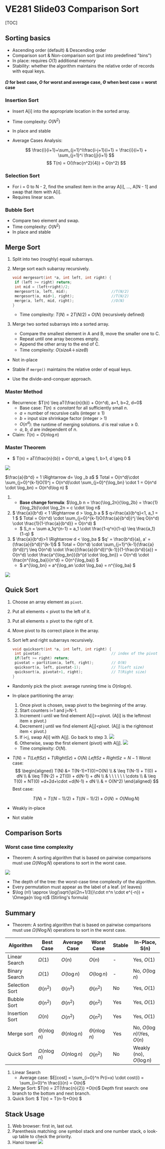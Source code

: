 # VE281 Slide03 Comparison Sort

[TOC]

## Sorting basics

* Ascending order (default) & Descending order
* Comparison sort & Non-comparison sort (put into predefined "bins")
* In place: requires $O(1)$ additional memory
* Stability: whether the algorithm maintains the relative order of records with equal keys.

#### $\Omega$ for best case, $O$ for worst and average case, $\Theta$ when best case = worst case

###  Insertion Sort

* Insert A[i] into the appropriate location in the sorted array.

* Time complexity:  $O(N^2)$

* In place and stable

* Average Cases Analysis: 

  $$ \frac{i}{i+1}+\sum_{j=1}^i\frac{i-j+1}{i+1} = \frac{i}{i+1} + \sum_{j=1}^i \frac{j}{i+1} $$
  $$ T(n) = O(\frac{n^2}{4}) = O(n^2) $$

### Selection Sort

* For i = 0 to N - 2, find the smallest item in the array A[i], ..., A[N - 1] and swap that item with A[i].
* Requires linear scan.

### Bubble Sort

* Compare two element and swap.
* Time complexity: $O(N^2)$
* In place and stable

## Merge Sort

1. Split into two (roughly) equal subarrays.

2. Merge sort each subarray recursively.

   ```c++
   void mergesort(int *a, int left, int right) { 
   	if (left >= right) return; 
   	int mid = (left+right)/2; 
   	mergesort(a, left, mid);                    //T(N/2)
   	mergesort(a, mid+1, right);                 //T(N/2)
   	merge(a, left, mid, right);                 //O(N)
   }
   ```

   * Time complexity: $T(N) = 2T(N/2) + O(N)$ (recursively defined)

3. Merge two sorted subarrays into a sorted array.

   * Compare the smallest element in A and B, move the smaller one to C.
   * Repeat until one array becomes empty.
   * Append the other array to the end of C.
   * Time complexity: $O(size A ＋ size B)$

* Not in-place

* Stable if `merge()` maintains the relative order of equal keys.
* Use the divide-and-conquer approach.

### Master Method

* Recurrence: $T(n) \leq aT(\frac{n}{b}) + O(n^d), a=1, b=2, d=0$
  * Base case: $T(n) \leq constant$ for all sufficiently small $n$.
  * $a$ = number of recursive calls (integer $\geq$ 1)
  * $b$ = input size shrinkage factor (integer > 1)
  * $O(n^d)$: the runtime of merging solutions. $d$ is real value $\geq$ 0.
  * $a$, $b$, $d$ are independent of $n$.
* Claim: $T(n) = O(n \log n)$

### Master Theorem 

* $ T(n) = aT(\frac{n}{b}) + O(n^d), a \geq 1, b>1, d \geq 0 $

![](https://github.com/chuleichen/ji-ve281-slide_notes/blob/master/fig/%E6%8D%95%E8%8E%B7.PNG?raw=true)

$\frac{a}{b^d} = 1 \Rightarrow d= \log _b a$
$ Total = O(n^d)\cdot \sum_{j=0}^{k-1}O(1)^j = O(n^d)\cdot \sum_{j=0}^{\log_bn} \cdot 1 = O(n^d \cdot \log_bn) = O(n^d\log n) $


1. * **Base change formula**: $\log_b n = \frac{\log_2n}{\log_2b} = \frac{1}{\log_2b}\cdot \log_2n = c \cdot \log n$
2. $ \frac{a}{b^d} < 1 \Rightarrow d > \log_b a $
   $ q=\frac{a}{b^q}<1, a_1 = 1 $
   $ Total = O(n^d) \cdot \sum_{j=0}^{k-1}O(\frac{a}{b^d})^j \leq O(n^d) \cdot \frac{1}{1-\frac{a}{b^d}} = O(n^d) $
   * $ S_n = \sum a_1q^{n-1} = a_1 \cdot \frac{1-q^n}{1-q} \leq \frac{a_1}{1-q} $
3. $ \frac{a}{b^d}>1 \Rightarrow d < \log_ba $
   $q' = \frac{b^d}{a}, a' = (\frac{a}{b^d})^{k-1}$
   $ Total = O(n^d) \cdot \sum_{j=1}^{k-1}(\frac{a}{b^d})^j \leq O(n^d) \cdot \frac{(\frac{a}{b^d})^{k-1}}{1-\frac{b^d}{a}} = O(n^d) \cdot \frac{a^{\log_bn}}{b^{d \cdot \log_bn}} = O(n^d) \cdot \frac{n^{\log_ba}}{n^d} = O(n^{\log_ba}) $
   * $ a^{\log_bn} = a^{\log_an \cdot \log_ba} = n^{\log_ba} $

![](https://github.com/chuleichen/ji-ve281-slide_notes/blob/master/fig/%E6%8D%95%E8%8E%B7-1568798831181.PNG?raw=true)

## Quick Sort

1. Choose an array element as `pivot`.

2. Put all elements < pivot to the left of it.

3. Put all elements $\geq$ pivot to the right of it.

4. Move pivot to its correct place in the array.

5. Sort left and right subarrays recursively.

   ```c++
   void quicksort(int *a, int left, int right) { 
   	int pivotat;                                // index of the pivot 
   	if(left >= right) return; 
   	pivotat = partition(a, left, right);        // O(N)
   	quicksort(a, left, pivotat-1);              // T(Left size)
   	quicksort(a, pivotat+1, right);             // T(Right size)
   }
   ```

   

* Randomly pick the pivot: average running time is $O(n \log n)$.

* In-place partitioning the array:

  1. Once pivot is chosen, swap pivot to the beginning of the array.
  2. Start counters i=1 and j=N-1.
  3. Increment i until we find element A[i]>=pivot. (A[i] is the leftmost item ≥ pivot.)
  4. Decrement j until we find element A[j]<pivot. (A[j] is the rightmost item < pivot.)
  5. If i<j, swap A[i] with A[j]. Go back to step 3.
     ![](https://github.com/chuleichen/ji-ve281-slide_notes/blob/master/fig/%E6%8D%95%E8%8E%B72.PNG?raw=true)
  6. Otherwise, swap the first element (pivot) with A[j].
     ![](https://github.com/chuleichen/ji-ve281-slide_notes/blob/master/fig/%E6%8D%95%E8%8E%B72-1568798923658.PNG?raw=true)

  * Time complexity: $O(N)$.

* $T(N) = T(LeftSz) + T(RightSz) + O(N)$
  $LeftSz + RightSz = N - 1$
  Worst case:
  $$
  \begin{aligned}
  	T(N) &= T(N-1)+T(0)+O(N) \\
  	& \leq T(N-1) + T(0) + dN \\
  	& \leq T(N-2) + 2T(0) + d(N-1) + dN \\
  	& \ \ \ \ \ \ \cdots \\
  	& \leq T(0) + NT(0) +d+2d+\cdot +d(N-1) + dN \\
  	& = O(N^2)
  \end{aligned}
  $$
  Best case:

  $$ T(N) = T((N-1)/2) + T((N-1)/2) + O(N) = O(N \log N) $$

* Weakly in-place

* Not stable

## Comparison Sorts

### Worst case time complexity

* Theorem: A sorting algorithm that is based on pairwise comparisons must use $\Omega(N \log N)$ operations to sort in the worst case.

![](https://github.com/chuleichen/ji-ve281-slide_notes/blob/master/fig/%E6%8D%95%E8%8E%B7-1568972120277.PNG?raw=true)

* The depth of the tree: the worst-case time complexity of the algorithm.
* Every permutation must appear as the label of a leaf. ($n!$ leaves)
* $\log (n!) \approx \log(\sqrt{\pi(2n+1/3)}\cdot n^n \cdot e^{-n}) = \Omega(n \log n)$ (Stirling's formula)
  

## Summary

* Theorem: A sorting algorithm that is based on pairwise comparisons must use $\Omega(N \log N)$ operations to sort in the worst case.

| Algorithm      | Best Case          | Average Case       | Worst Case        | Stable | In-Place, S(n)              |
| -------------- | ------------------ | ------------------ | ----------------- | ------ | --------------------------- |
| Linear Search  | $\Omega(1)$        | $O(n)$             | $O(n)$            | -      | Yes, $O(1)$                 |
| Binary Search  | $\Omega(1)$        | $O(\log n)$        | $O(\log n)$       | -      | No, $O(\log n)$             |
| Selection Sort | $\Theta(n^2)$      | $\Theta(n^2)$      | $\Theta(n^2)$     | No     | Yes, $O(1)$                 |
| Bubble Sort    | $\Theta(n^2)$      | $\Theta(n^2)$      | $\Theta(n^2)$     | Yes    | Yes, $O(1)$                 |
| Insertion Sort | $\Omega(n)$        | $O(n^2)$           | $O(n^2)$          | Yes    | Yes, $O(1)$                 |
| Merge sort     | $\Theta(n \log n)$ | $\Theta(n \log n)$ | $\Theta(n\log n)$ | Yes    | No, $O(\log n)$\Yes, $O(n)$ |
| Quick Sort     | $\Omega(n \log n)$ | $O(n \log n)$      | $O(n^2)$          | No     | Weakly (no), $O(\log n)$    |

1. Linear Search
   * Average case: $E[cost] = \sum_{i=0}^n Pr(i=x) \cdot cost(i) = \sum_{i=0}^n \frac{i}{n} = O(n)$
2. Merge Sort: $T(n) = 2T(\frac{n}{2}) +O(n)$
   Depth first search: one branch to the bottom and next branch.
3. Quick Sort: $ T(n) = T(n-1)+O(n) $



## Stack Usage

1. Web browser: first in, last out.
2. Parenthesis matching: one symbol stack and one number stack, o look-up table to check the priority. 
3. Hanoi tower
   ![](https://github.com/chuleichen/ji-ve281-slide_notes/blob/master/fig/%E5%BE%AE%E4%BF%A1%E5%9B%BE%E7%89%87_20190925172232.png?raw=true)